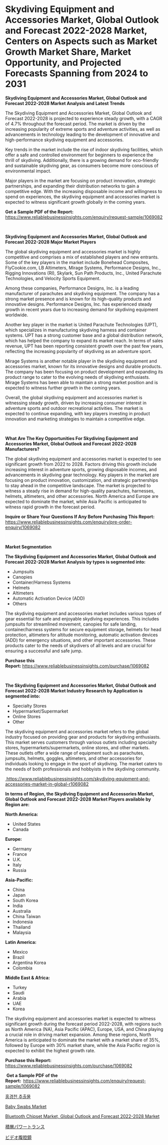 <p><h1>Skydiving Equipment and Accessories Market, Global Outlook and Forecast 2022-2028 Market, Centers on Aspects such as Market Growth Market Share, Market Opportunity, and Projected Forecasts Spanning from 2024 to 2031</h1></p><p><strong>Skydiving Equipment and Accessories Market, Global Outlook and Forecast 2022-2028 Market Analysis and Latest Trends</strong></p>
<p><p>The Skydiving Equipment and Accessories Market, Global Outlook and Forecast 2022-2028 is projected to experience steady growth, with a CAGR of 4.7% throughout the forecast period. The market is driven by the increasing popularity of extreme sports and adventure activities, as well as advancements in technology leading to the development of innovative and high-performance skydiving equipment and accessories.</p><p>Key trends in the market include the rise of indoor skydiving facilities, which offer a safe and controlled environment for beginners to experience the thrill of skydiving. Additionally, there is a growing demand for eco-friendly and sustainable skydiving gear, as consumers become more conscious of environmental impact.</p><p>Major players in the market are focusing on product innovation, strategic partnerships, and expanding their distribution networks to gain a competitive edge. With the increasing disposable income and willingness to spend on experiences, the skydiving equipment and accessories market is expected to witness significant growth globally in the coming years.</p></p>
<p><strong>Get a Sample PDF of the Report:&nbsp;</strong> <a href="https://www.reliablebusinessinsights.com/enquiry/request-sample/1069082">https://www.reliablebusinessinsights.com/enquiry/request-sample/1069082</a></p>
<p>&nbsp;</p>
<p><strong>Skydiving Equipment and Accessories Market, Global Outlook and Forecast 2022-2028 Major Market Players</strong></p>
<p><p>The global skydiving equipment and accessories market is highly competitive and comprises a mix of established players and new entrants. Some of the key players in the market include Bonehead Composites, FlyCookie.com, LB Altimeters, Mirage Systems, Performance Designs, Inc., Rigging Innovations (RI), Skylark, Sun Path Products, Inc., United Parachute Technologies, and Velocity Sports Equipment.</p><p>Among these companies, Performance Designs, Inc. is a leading manufacturer of parachutes and skydiving equipment. The company has a strong market presence and is known for its high-quality products and innovative designs. Performance Designs, Inc. has experienced steady growth in recent years due to increasing demand for skydiving equipment worldwide.</p><p>Another key player in the market is United Parachute Technologies (UPT), which specializes in manufacturing skydiving harness and container systems. UPT has a strong customer base and a global distribution network, which has helped the company to expand its market reach. In terms of sales revenue, UPT has been reporting consistent growth over the past few years, reflecting the increasing popularity of skydiving as an adventure sport.</p><p>Mirage Systems is another notable player in the skydiving equipment and accessories market, known for its innovative designs and durable products. The company has been focusing on product development and expanding its product range to cater to the evolving needs of skydiving enthusiasts. Mirage Systems has been able to maintain a strong market position and is expected to witness further growth in the coming years.</p><p>Overall, the global skydiving equipment and accessories market is witnessing steady growth, driven by increasing consumer interest in adventure sports and outdoor recreational activities. The market is expected to continue expanding, with key players investing in product innovation and marketing strategies to maintain a competitive edge.</p></p>
<p>&nbsp;</p>
<p><strong>What Are The Key Opportunities For Skydiving Equipment and Accessories Market, Global Outlook and Forecast 2022-2028 Manufacturers?</strong></p>
<p><p>The global skydiving equipment and accessories market is expected to see significant growth from 2022 to 2028. Factors driving this growth include increasing interest in adventure sports, growing disposable incomes, and advancements in skydiving gear technology. Key players in the market are focusing on product innovation, customization, and strategic partnerships to stay ahead in the competitive landscape. The market is projected to witness a steady rise in demand for high-quality parachutes, harnesses, helmets, altimeters, and other accessories. North America and Europe are expected to dominate the market, while Asia Pacific is anticipated to witness rapid growth in the forecast period.</p></p>
<p><strong>Inquire or Share Your Questions If Any Before Purchasing This Report:</strong> <a href="https://www.reliablebusinessinsights.com/enquiry/pre-order-enquiry/1069082">https://www.reliablebusinessinsights.com/enquiry/pre-order-enquiry/1069082</a></p>
<p>&nbsp;</p>
<p><strong>Market Segmentation</strong></p>
<p><strong>The Skydiving Equipment and Accessories Market, Global Outlook and Forecast 2022-2028 Market Analysis by types is segmented into:</strong></p>
<p><ul><li>Jumpsuits</li><li>Canopies</li><li>Container/Harness Systems</li><li>Helmets</li><li>Altimeters</li><li>Automatic Activation Device (ADD)</li><li>Others</li></ul></p>
<p><p>The skydiving equipment and accessories market includes various types of gear essential for safe and enjoyable skydiving experiences. This includes jumpsuits for streamlined movement, canopies for safe landing, container/harness systems for secure equipment storage, helmets for head protection, altimeters for altitude monitoring, automatic activation devices (ADD) for emergency situations, and other important accessories. These products cater to the needs of skydivers of all levels and are crucial for ensuring a successful and safe jump.</p></p>
<p><strong>Purchase this Report:&nbsp;</strong><a href="https://www.reliablebusinessinsights.com/purchase/1069082">https://www.reliablebusinessinsights.com/purchase/1069082</a></p>
<p>&nbsp;</p>
<p><strong>The Skydiving Equipment and Accessories Market, Global Outlook and Forecast 2022-2028 Market Industry Research by Application is segmented into:</strong></p>
<p><ul><li>Specialty Stores</li><li>Hypermarket/Supermarket</li><li>Online Stores</li><li>Other</li></ul></p>
<p><p>The skydiving equipment and accessories market refers to the global industry focused on providing gear and products for skydiving enthusiasts. This market serves customers through various outlets including specialty stores, hypermarkets/supermarkets, online stores, and other markets. These outlets offer a wide range of equipment such as parachutes, jumpsuits, helmets, goggles, altimeters, and other accessories for individuals looking to engage in the sport of skydiving. The market caters to the needs of both professionals and hobbyists in the skydiving community.</p></p>
<p><a href="https://www.reliablebusinessinsights.com/skydiving-equipment-and-accessories-market-in-global-r1069082">&nbsp;https://www.reliablebusinessinsights.com/skydiving-equipment-and-accessories-market-in-global-r1069082</a></p>
<p><strong>In terms of Region, the Skydiving Equipment and Accessories Market, Global Outlook and Forecast 2022-2028 Market Players available by Region are:</strong></p>
<p>
    <p> <strong> North America: </strong>
        <ul>
            <li>United States</li>
            <li>Canada</li>
        </ul>
        </p> 
    <p> <strong> Europe: </strong>
        <ul>
            <li>Germany</li>
            <li>France</li>
            <li>U.K.</li>
            <li>Italy</li>
            <li>Russia</li>
        </ul>
        </p> 
    <p> <strong> Asia-Pacific: </strong>
        <ul>
            <li>China</li>
            <li>Japan</li>
            <li>South Korea</li>
            <li>India</li>
            <li>Australia</li>
            <li>China Taiwan</li>
            <li>Indonesia</li>
            <li>Thailand</li>
            <li>Malaysia</li>
        </ul>
        </p> 
    <p> <strong> Latin America: </strong>
        <ul>
            <li>Mexico</li>
            <li>Brazil</li>
            <li>Argentina Korea</li>
            <li>Colombia</li>
        </ul>
        </p> 
    <p> <strong> Middle East & Africa: </strong>
        <ul>
            <li>Turkey</li>
            <li>Saudi</li>
            <li>Arabia</li>
            <li>UAE</li>
            <li>Korea</li>
        </ul>
    </p>
    </p>
<p><p>The skydiving equipment and accessories market is expected to witness significant growth during the forecast period 2022-2028, with regions such as North America (NA), Asia Pacific (APAC), Europe, USA, and China playing a crucial role in driving market expansion. Among these regions, North America is anticipated to dominate the market with a market share of 35%, followed by Europe with 30% market share, while the Asia Pacific region is expected to exhibit the highest growth rate.</p></p>
<p><strong>Purchase this Report: </strong><a href="https://www.reliablebusinessinsights.com/purchase/1069082">https://www.reliablebusinessinsights.com/purchase/1069082</a></p>
<p>&nbsp;<strong>Get a Sample PDF of the Report:&nbsp;&nbsp;</strong><a href="https://www.reliablebusinessinsights.com/enquiry/request-sample/1069082">https://www.reliablebusinessinsights.com/enquiry/request-sample/1069082</a></p>
<p><strong></strong></p>
<p><p><a href="https://github.com/JosefaRice/Market-Research-Report-List-1/blob/main/653017279319.md">홍경천 추출물</a></p><p><a href="https://issuu.com/reportprime-2/docs/baby-swabs-market-size-2030.pptx">Baby Swabs Market</a></p><p><a href="https://github.com/DeonteStanton2023/Market-Research-Report-List-1/blob/main/bluetooth-chipset-market-global-outlook-and-forecast-2022-2028-market.md">Bluetooth Chipset Market, Global Outlook and Forecast 2022-2028 Market</a></p><p><a href="https://github.com/RudySimonis2023/Market-Research-Report-List-1/blob/main/772567385683.md">積層パワートランス</a></p><p><a href="https://github.com/NikitaBruen/Market-Research-Report-List-1/blob/main/607203485684.md">ビデオ腹腔鏡</a></p></p>